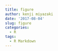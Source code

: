 ```yaml
---
title: figure
author: kenji miyazaki
date: '2017-08-04'
slug: figure
categories:
  - R
tags:
  - R Markdown
---
```


